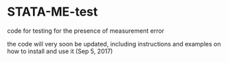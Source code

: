 # STATA-ME-test 

code for testing for the presence of measurement error

the code will very soon be updated, including instructions and examples on how to install and use it
(Sep 5, 2017)
